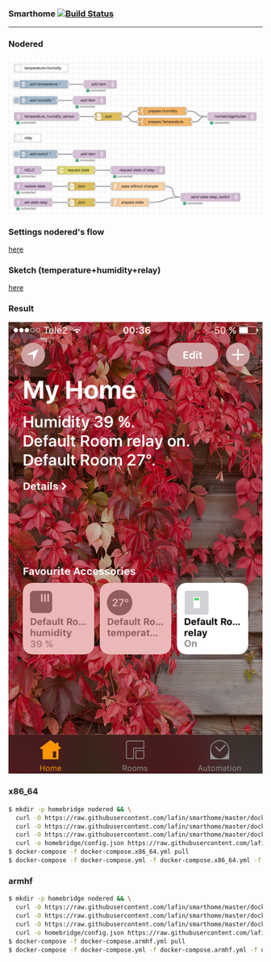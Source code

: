 ### Smarthome [![Build Status](https://travis-ci.org/lafin/smarthome.svg?branch=master)](https://travis-ci.org/lafin/smarthome)
___

### Nodered
![](flow.png)

### Settings nodered's flow
[here](example/flow1.json)

### Sketch (temperature+humidity+relay)
[here](example/example1.ino)

### Result
![](screen.png)

### x86_64
```bash
$ mkdir -p homebridge nodered && \
  curl -O https://raw.githubusercontent.com/lafin/smarthome/master/docker-compose.yml && \
  curl -O https://raw.githubusercontent.com/lafin/smarthome/master/docker-compose.x86_64.yml && \
  curl -O https://raw.githubusercontent.com/lafin/smarthome/master/docker-compose.deploy.yml && \
  curl -o homebridge/config.json https://raw.githubusercontent.com/lafin/smarthome/master/homebridge/config/config.json
$ docker-compose -f docker-compose.x86_64.yml pull
$ docker-compose -f docker-compose.yml -f docker-compose.x86_64.yml -f docker-compose.deploy.yml up -d
```

### armhf
```bash
$ mkdir -p homebridge nodered && \
  curl -O https://raw.githubusercontent.com/lafin/smarthome/master/docker-compose.yml && \
  curl -O https://raw.githubusercontent.com/lafin/smarthome/master/docker-compose.armhf.yml && \
  curl -O https://raw.githubusercontent.com/lafin/smarthome/master/docker-compose.deploy.yml && \
  curl -o homebridge/config.json https://raw.githubusercontent.com/lafin/smarthome/master/homebridge/config/config.json
$ docker-compose -f docker-compose.armhf.yml pull
$ docker-compose -f docker-compose.yml -f docker-compose.armhf.yml -f docker-compose.deploy.yml up -d
```
